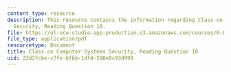 ```yaml
---
content_type: resource
description: This resource contains the information regarding Class on Computer Systems
  Security, Reading Question 10.
file: https://ol-ocw-studio-app-production.s3.amazonaws.com/courses/6-858-computer-systems-security-fall-2014/22d2fcbec7fe6fbb1df4590e8c93d999_MIT6_858F14_Reading10.pdf
file_type: application/pdf
resourcetype: Document
title: Class on Computer Systems Security, Reading Question 10
uid: 22d2fcbe-c7fe-6fbb-1df4-590e8c93d999
---
```

